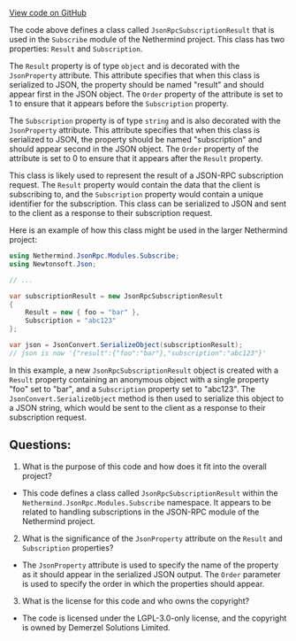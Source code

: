 [View code on GitHub](https://github.com/nethermindeth/nethermind/Nethermind.JsonRpc/Modules/Subscribe/JsonRpcSubscriptionResult.cs)

The code above defines a class called `JsonRpcSubscriptionResult` that is used in the `Subscribe` module of the Nethermind project. This class has two properties: `Result` and `Subscription`. 

The `Result` property is of type `object` and is decorated with the `JsonProperty` attribute. This attribute specifies that when this class is serialized to JSON, the property should be named "result" and should appear first in the JSON object. The `Order` property of the attribute is set to 1 to ensure that it appears before the `Subscription` property.

The `Subscription` property is of type `string` and is also decorated with the `JsonProperty` attribute. This attribute specifies that when this class is serialized to JSON, the property should be named "subscription" and should appear second in the JSON object. The `Order` property of the attribute is set to 0 to ensure that it appears after the `Result` property.

This class is likely used to represent the result of a JSON-RPC subscription request. The `Result` property would contain the data that the client is subscribing to, and the `Subscription` property would contain a unique identifier for the subscription. This class can be serialized to JSON and sent to the client as a response to their subscription request.

Here is an example of how this class might be used in the larger Nethermind project:

```csharp
using Nethermind.JsonRpc.Modules.Subscribe;
using Newtonsoft.Json;

// ...

var subscriptionResult = new JsonRpcSubscriptionResult
{
    Result = new { foo = "bar" },
    Subscription = "abc123"
};

var json = JsonConvert.SerializeObject(subscriptionResult);
// json is now '{"result":{"foo":"bar"},"subscription":"abc123"}'
```

In this example, a new `JsonRpcSubscriptionResult` object is created with a `Result` property containing an anonymous object with a single property "foo" set to "bar", and a `Subscription` property set to "abc123". The `JsonConvert.SerializeObject` method is then used to serialize this object to a JSON string, which would be sent to the client as a response to their subscription request.
## Questions: 
 1. What is the purpose of this code and how does it fit into the overall project?
- This code defines a class called `JsonRpcSubscriptionResult` within the `Nethermind.JsonRpc.Modules.Subscribe` namespace. It appears to be related to handling subscriptions in the JSON-RPC module of the Nethermind project.

2. What is the significance of the `JsonProperty` attribute on the `Result` and `Subscription` properties?
- The `JsonProperty` attribute is used to specify the name of the property as it should appear in the serialized JSON output. The `Order` parameter is used to specify the order in which the properties should appear.

3. What is the license for this code and who owns the copyright?
- The code is licensed under the LGPL-3.0-only license, and the copyright is owned by Demerzel Solutions Limited.